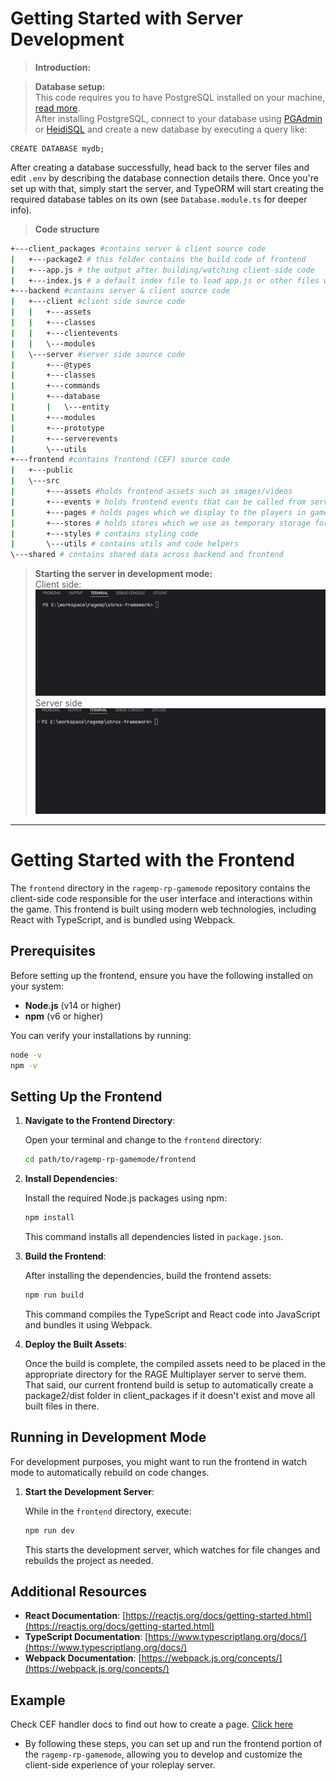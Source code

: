 # Getting Started with Server Development

> **Introduction:**<br>

> **Database setup:**<br>
This code requires you to have PostgreSQL installed on your machine, [read more](https://www.postgresql.org/).<br>
After installing PostgreSQL, connect to your database using [PGAdmin](https://www.pgadmin.org/) or [HeidiSQL](https://www.heidisql.com/) and create a new database by executing a query like:

```
CREATE DATABASE mydb;
```

After creating a database successfully, head back to the server files and edit `.env` by describing the database connection details there.
Once you're set up with that, simply start the server, and TypeORM will start creating the required database tables on its own (see `Database.module.ts` for deeper info).

> **Code structure**

```sh
+---client_packages #contains server & client source code
|   +---package2 # this folder contains the build code of frontend
|   +---app.js # the output after building/watching client-side code
|   +---index.js # a default index file to load app.js or other files within this folder
+---backend #contains server & client source code
|   +---client #client side source code
|   |   +---assets
|   |   +---classes
|   |   +---clientevents
|   |   \---modules
|   \---server #server side source code
|       +---@types
|       +---classes
|       +---commands
|       +---database
|       |   \---entity
|       +---modules
|       +---prototype
|       +---serverevents
|       \---utils
+---frontend #contains frontend (CEF) source code
|   +---public
|   \---src
|       +---assets #holds frontend assets such as images/videos
|       +---events # holds frontend events that can be called from server/client
|       +---pages # holds pages which we display to the players in game
|       +---stores # holds stores which we use as temporary storage for as long as the player is in game
|       +---styles # contains styling code
|       \---utils # contains utils and code helpers
\---shared # contains shared data across backend and frontend
```

> **Starting the server in development mode:**<br>
Client side:<br>
![.vid](./gifs/client-watch.gif)<br>
Server side<br>
![.vid](./gifs/server-watch.gif)

---

# Getting Started with the Frontend

The `frontend` directory in the `ragemp-rp-gamemode` repository contains the client-side code responsible for the user interface and interactions within the game. This frontend is built using modern web technologies, including React with TypeScript, and is bundled using Webpack.

## Prerequisites

Before setting up the frontend, ensure you have the following installed on your system:

- **Node.js** (v14 or higher)
- **npm** (v6 or higher)

You can verify your installations by running:

```bash
node -v
npm -v
```

## Setting Up the Frontend

1. **Navigate to the Frontend Directory**:

   Open your terminal and change to the `frontend` directory:

   ```bash
   cd path/to/ragemp-rp-gamemode/frontend
   ```

2. **Install Dependencies**:

   Install the required Node.js packages using npm:

   ```bash
   npm install
   ```

   This command installs all dependencies listed in `package.json`.

3. **Build the Frontend**:

   After installing the dependencies, build the frontend assets:

   ```bash
   npm run build
   ```

   This command compiles the TypeScript and React code into JavaScript and bundles it using Webpack.

4. **Deploy the Built Assets**:

   Once the build is complete, the compiled assets need to be placed in the appropriate directory for the RAGE Multiplayer server to serve them. That said, our current frontend build is setup to automatically create a package2/dist folder in client_packages if it doesn't exist and move all built files in there.

## Running in Development Mode

For development purposes, you might want to run the frontend in watch mode to automatically rebuild on code changes.

1. **Start the Development Server**:

   While in the `frontend` directory, execute:

   ```bash
   npm run dev
   ```

   This starts the development server, which watches for file changes and rebuilds the project as needed.


## Additional Resources

- **React Documentation**: [https://reactjs.org/docs/getting-started.html](https://reactjs.org/docs/getting-started.html)
- **TypeScript Documentation**: [https://www.typescriptlang.org/docs/](https://www.typescriptlang.org/docs/)
- **Webpack Documentation**: [https://webpack.js.org/concepts/](https://webpack.js.org/concepts/)


## Example
>
Check CEF handler docs to find out how to create a page. [Click here](https://github.com/shr0x/ragemp-rp-gamemode/blob/main/docs/cefhandler.md)



* By following these steps, you can set up and run the frontend portion of the `ragemp-rp-gamemode`, allowing you to develop and customize the client-side experience of your roleplay server.

